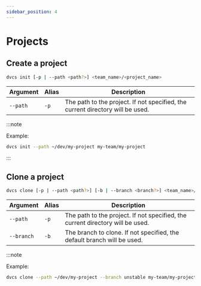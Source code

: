 ```yaml
---
sidebar_position: 4
---
```


# Projects

## Create a project

```bash
dvcs init [-p | --path <path?>] <team_name>/<project_name>
```

| Argument | Alias | Description                                                                    |
| -------- | ----- | ------------------------------------------------------------------------------ |
| `--path` | `-p`  | The path to the project. If not specified, the current directory will be used. |

:::note

Example:

```bash
dvcs init --path ~/dev/my-project my-team/my-project
```

:::

## Clone a project

```bash
dvcs clone [-p | --path <path?>] [-b | --branch <branch?>] <team_name>/<project_name>
```

| Argument   | Alias | Description                                                                    |
| ---------- | ----- | ------------------------------------------------------------------------------ |
| `--path`   | `-p`  | The path to the project. If not specified, the current directory will be used. |
| `--branch` | `-b`  | The branch to clone. If not specified, the default branch will be used.        |

:::note

Example:

```bash
dvcs clone --path ~/dev/my-project --branch unstable my-team/my-project
```
